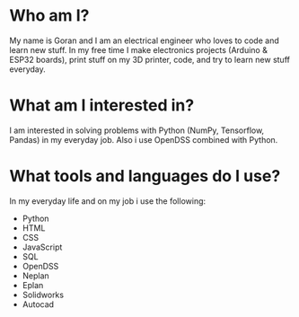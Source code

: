 # Who am I?
My name is Goran and I am an electrical engineer who loves to code and learn new stuff. In my free time I make electronics projects (Arduino & ESP32 boards), print stuff on my 3D printer, code, and try to learn new stuff everyday. 

# What am I interested in?
I am interested in solving problems with Python (NumPy, Tensorflow, Pandas) in my everyday job. Also i use OpenDSS combined with Python. 

# What tools and languages do I use?
In my everyday life and on my job i use the following:
* Python
* HTML
* CSS
* JavaScript
* SQL
* OpenDSS 
* Neplan
* Eplan
* Solidworks
* Autocad


